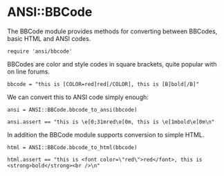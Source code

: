 # ANSI::BBCode

The BBCode module provides methods for converting between
BBCodes, basic HTML and ANSI codes.

    require 'ansi/bbcode'

BBCodes are color and style codes in square brackets, quite
popular with on line forums.

    bbcode = "this is [COLOR=red]red[/COLOR], this is [B]bold[/B]"

We can convert this to ANSI code simply enough:

    ansi = ANSI::BBCode.bbcode_to_ansi(bbcode)

    ansi.assert == "this is \e[0;31mred\e[0m, this is \e[1mbold\e[0m\n"

In addition the BBCode module supports conversion to simple HTML.

    html = ANSI::BBCode.bbcode_to_html(bbcode)

    html.assert == "this is <font color=\"red\">red</font>, this is <strong>bold</strong><br />\n"

